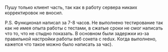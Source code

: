 Пушу только клиент часть, так как в работу сервера никаих корректировок не вносил.

P.S.
Функционал написал за 7-8 часов. 
Не выполнено тестирование так как не имея опыта работы с тестами, в сжатые сроки не смог написать что то, что не стыдно показать. 
В основном были задержки из-за правильной настройки работы веб сокета с redux. 
Когда выполнено, кажется что такое можно было написать за час). 
